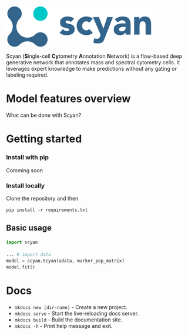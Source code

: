 <img src="./docs/assets/logo.png" alt="scyan_logo" width="400"/><br />

Scyan (**S**ingle-cell **Cy**tometry **A**nnotation **N**etwork) is a flow-based deep generative network that annotates mass and spectral cytometry cells. It leverages expert knowledge to make predictions without any gating or labeling required.

# Model features overview

What can be done with Scyan?

# Getting started

### Install with pip

Comming soon

### Install locally

Clone the repository and then

```
pip install -r requirements.txt
```

## Basic usage

```python
import scyan

... # import data
model = scyan.Scyan(adata, marker_pop_matrix)
model.fit()
```

# Docs

- `mkdocs new [dir-name]` - Create a new project.
- `mkdocs serve` - Start the live-reloading docs server.
- `mkdocs build` - Build the documentation site.
- `mkdocs -h` - Print help message and exit.
